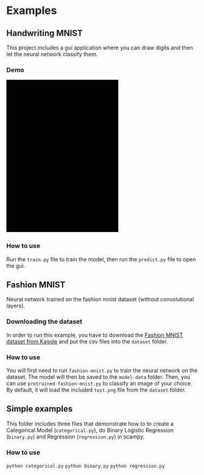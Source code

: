 # Examples

## Handwriting MNIST

This project includes a gui application where you can draw digits and then let the neural network classify them.

### Demo

<img src="handwriting-mnist/demo.gif"  height="400">

### How to use

Run the `train.py` file to train the model, then run the `predict.py` file to open the gui.

## Fashion MNIST

Neural network trained on the fashion mnist dataset (without convolutional layers).

### Downloading the dataset

In order to run this example, you have to download the [Fashion MNIST dataset from Kaggle](https://www.kaggle.com/datasets/zalando-research/fashionmnist) and put the csv files into the `dataset` folder.

### How to use

You will first need to run `fashion-mnist.py` to train the neural network on the dataset. The model will then be saved to the `model-data` folder. Then, you can use `pretrained-fashion-mnist.py` to classify an image of your choice. By default, it will load the included `test.png` file from the `dataset` folder.

## Simple examples

This folder includes three files that demonstrate how to to create a Categorical Model (`categorical.py`), do Binary Logistic Regression (`binary.py`) and Regression (`regression.py`) in scampy.

### How to use

`python categorical.py`
`python binary.py`
`python regression.py`